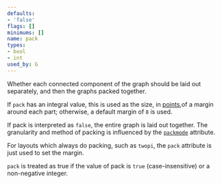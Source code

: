 ```yaml
---
defaults:
- 'false'
flags: []
minimums: []
name: pack
types:
- bool
- int
used_by: G
---
```


Whether each connected component of the graph should be
laid out separately, and then the graphs packed together.

If `pack` has an integral value, this is used as the size,
in [points](#points),of a margin around each part; otherwise, a default
margin of `8` is used.

If pack is interpreted as `false`, the entire graph is laid out together.
The granularity and method of packing is influenced by the
[`packmode`](#d:packmode) attribute.

For layouts which always do packing, such as `twopi`, the `pack`
attribute is just used to set the margin.

`pack` is treated as true if the value of pack is `true` (case-insensitive)
or a non-negative integer.
